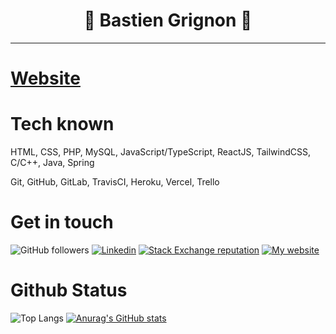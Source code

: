 <h1 align="center">👋 Bastien Grignon 👋</h1>

---

# [Website](https://portfolio-bastien.vercel.app)

# Tech known

HTML, CSS, PHP, MySQL, JavaScript/TypeScript, ReactJS, TailwindCSS, C/C++, Java, Spring

Git, GitHub, GitLab, TravisCI, Heroku, Vercel, Trello



# Get in touch
![GitHub followers](https://img.shields.io/github/followers/bastiengrignon?style=social)
[![Linkedin](https://img.shields.io/badge/LinkedIn--_.svg?style=social&logo=linkedin)](https://www.linkedin.com/in/bastien-grignon/)
[![Stack Exchange reputation](https://img.shields.io/stackexchange/stackoverflow/r/10794636?color=%23F48024&label=Stack%20Overflow&logo=stackoverflow)](https://stackoverflow.com/users/10794636/bastien-grignon?tab=profile)
[![My website](https://img.shields.io/static/v1?label=&message=My%20website&color=blue)](https://portfolio-grignon.herokuapp.com)

# Github Status
![Top Langs](https://github-readme-stats.vercel.app/api/top-langs/?username=bastiengrignon&theme=radical&exclude_repo=github-readme-stats)
[![Anurag's GitHub stats](https://github-readme-stats.vercel.app/api?username=bastiengrignon&show_icons=true&theme=radical)](https://github.com/anuraghazra/github-readme-stats)


<!--
**bastiengrignon/bastiengrignon** is a ✨ _special_ ✨ repository because its `README.md` (this file) appears on your GitHub profile.

Here are some ideas to get you started:

- 🔭 I’m currently working on ...
- 🌱 I’m currently learning ...
- 👯 I’m looking to collaborate on ...
- 🤔 I’m looking for help with ...
- 💬 Ask me about ...
- 📫 How to reach me: ...
- 😄 Pronouns: ...
- ⚡ Fun fact: ...
-->
